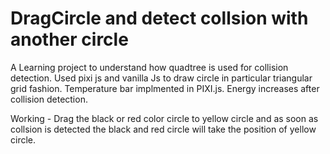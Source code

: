 ﻿# DragCircle and detect collsion with another circle 
 
 A Learning project to understand how quadtree is used for collision detection. 
 Used pixi js and vanilla Js to draw circle in particular triangular grid fashion.
 Temperature bar implmented in PIXI.js.
 Energy increases after collision detection.
 
Working - Drag the black or red color circle to yellow circle and as soon as collsion is detected the black and red circle will take the position of yellow circle.
